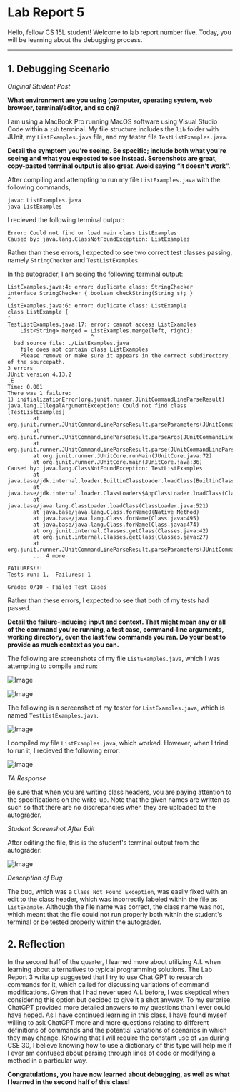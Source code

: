 # Lab Report 5
Hello, fellow CS 15L student! Welcome to lab report number five. Today, you will be learning about the debugging process.

---

## 1. Debugging Scenario

*Original Student Post*

**What environment are you using (computer, operating system, web browser, terminal/editor, and so on)?**

I am using a MacBook Pro running MacOS software using Visual Studio Code within a `zsh` terminal.
My file structure includes the `lib` folder with JUnit, my `ListExamples.java` file, and my tester file `TestListExamples.java`.

**Detail the symptom you're seeing. Be specific; include both what you're seeing and what you expected to see instead. 
Screenshots are great, copy-pasted terminal output is also great. Avoid saying “it doesn't work”.**

After compiling and attempting to run my file `ListExamples.java` with the following commands,

```
javac ListExamples.java
java ListExamples
```

I recieved the following terminal output:

```
Error: Could not find or load main class ListExamples
Caused by: java.lang.ClassNotFoundException: ListExamples
```

Rather than these errors, I expected to see two correct test classes passing, namely `StringChecker` and `TestListExamples`.

In the autograder, I am seeing the following terminal output:

```
ListExamples.java:4: error: duplicate class: StringChecker
interface StringChecker { boolean checkString(String s); }
^
ListExamples.java:6: error: duplicate class: ListExample
class ListExample {
^
TestListExamples.java:17: error: cannot access ListExamples
    List<String> merged = ListExamples.merge(left, right);
                          ^
  bad source file: ./ListExamples.java
    file does not contain class ListExamples
    Please remove or make sure it appears in the correct subdirectory of the sourcepath.
3 errors
JUnit version 4.13.2
.E
Time: 0.001
There was 1 failure:
1) initializationError(org.junit.runner.JUnitCommandLineParseResult)
java.lang.IllegalArgumentException: Could not find class [TestListExamples]
        at org.junit.runner.JUnitCommandLineParseResult.parseParameters(JUnitCommandLineParseResult.java:100)
        at org.junit.runner.JUnitCommandLineParseResult.parseArgs(JUnitCommandLineParseResult.java:50)
        at org.junit.runner.JUnitCommandLineParseResult.parse(JUnitCommandLineParseResult.java:44)
        at org.junit.runner.JUnitCore.runMain(JUnitCore.java:72)
        at org.junit.runner.JUnitCore.main(JUnitCore.java:36)
Caused by: java.lang.ClassNotFoundException: TestListExamples
        at java.base/jdk.internal.loader.BuiltinClassLoader.loadClass(BuiltinClassLoader.java:641)
        at java.base/jdk.internal.loader.ClassLoaders$AppClassLoader.loadClass(ClassLoaders.java:188)
        at java.base/java.lang.ClassLoader.loadClass(ClassLoader.java:521)
        at java.base/java.lang.Class.forName0(Native Method)
        at java.base/java.lang.Class.forName(Class.java:495)
        at java.base/java.lang.Class.forName(Class.java:474)
        at org.junit.internal.Classes.getClass(Classes.java:42)
        at org.junit.internal.Classes.getClass(Classes.java:27)
        at org.junit.runner.JUnitCommandLineParseResult.parseParameters(JUnitCommandLineParseResult.java:98)
        ... 4 more

FAILURES!!!
Tests run: 1,  Failures: 1

Grade: 0/10 - Failed Test Cases
```

Rather than these errors, I expected to see that both of my tests had passed.

**Detail the failure-inducing input and context. That might mean any or all of the command you're running, a test case, 
command-line arguments, working directory, even the last few commands you ran. Do your best to provide as much context 
as you can.**

The following are screenshots of my file `ListExamples.java`, which I was attempting to compile and run:

![Image](ListExamples1.png)

![Image](ListExamples2.png)

The following is a screenshot of my tester for `ListExamples.java`, which is named `TestListExamples.java`.

![Image](TestListExamples.png)

I compiled my file `ListExamples.java`, which worked. However, when I tried to run it, I recieved the following error:

![Image](StudentCode.png)

*TA Response*

Be sure that when you are writing class headers, you are paying attention to the specifications on the write-up. Note that
the given names are written as such so that there are no discrepancies when they are uploaded to the autograder.

*Student Screenshot After Edit*

After editing the file, this is the student's terminal output from the autograder:

![Image](AutograderResubmission.png)

*Description of Bug*

The bug, which was a `Class Not Found Exception`, was easily fixed with an edit to the class header, which was incorrectly
labeled within the file as `ListExample`. Although the file name was correct, the class name was not, which meant that
the file could not run properly both within the student's terminal or be tested properly within the autograder.

## 2. Reflection

In the second half of the quarter, I learned more about utilizing A.I. when learning about alternatives to typical programming 
solutions. The Lab Report 3 write up suggested that I try to use Chat GPT to research commands for it, which called for discussing 
variations of command modifications. Given that I had never used A.I. before, I was skeptical when considering this option but 
decided to give it a shot anyway. To my surprise, ChatGPT provided more detailed answers to my questions than I ever could have 
hoped. As I have continued learning in this class, I have found myself willing to ask ChatGPT more and more questions relating to 
different definitions of commands and the potential variations of scenarios in which they may change. Knowing that I will require 
the constant use of `vim` during CSE 30, I believe knowing how to use a dictionary of this type will help me if I ever am confused 
about parsing through lines of code or modifying a method in a particular way.

**Congratulations, you have now learned about debugging, as well as what I learned in the second half of this class!**

